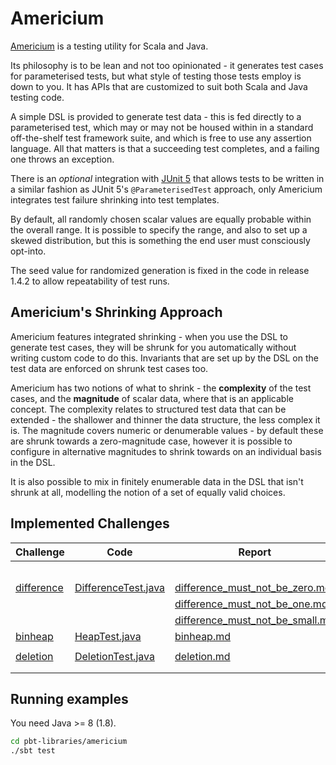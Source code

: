 # Americium

[Americium](https://index.scala-lang.org/sageserpent-open/americium) is a testing utility for Scala and Java.

Its philosophy is to be lean and not too opinionated - it generates test cases for parameterised tests, but what style
of testing those tests employ is down to you. It has APIs that are customized to suit both Scala and Java testing code.

A simple DSL is provided to generate test data - this is fed directly to a parameterised test, which may or may not be
housed within in a standard off-the-shelf test framework suite, and which is free to use any assertion language. All
that matters is that a succeeding test completes, and a failing one throws an exception.

There is an *optional* integration
with [JUnit 5](https://junit.org/junit5/docs/current/user-guide/#writing-tests-test-templates) that allows tests to be
written in a similar fashion as JUnit 5's `@ParameterisedTest` approach, only Americium integrates test failure
shrinking into test templates.

By default, all randomly chosen scalar values are equally probable within the overall range. It is possible to specify
the range, and also to set up a skewed distribution, but this is something the end user must consciously opt-into.

The seed value for randomized generation is fixed in the code in release 1.4.2 to allow repeatability of test
runs.

## Americium's Shrinking Approach

Americium features integrated shrinking - when you use the DSL to generate test cases, they will be shrunk for you
automatically without writing custom code to do this. Invariants that are set up by the DSL on the test data are
enforced on shrunk test cases too.

Americium has two notions of what to shrink - the **complexity** of the test cases, and the **magnitude** of scalar
data, where that is an applicable concept. The complexity relates to structured test data that can be extended - the
shallower and thinner the data structure, the less complex it is. The magnitude covers numeric or denumerable values -
by default these are shrunk towards a zero-magnitude case, however it is possible to configure in alternative magnitudes
to shrink towards on an individual basis in the DSL.

It is also possible to mix in finitely enumerable data in the DSL that isn't shrunk at all, modelling the notion of a
set of equally valid choices.

## Implemented Challenges

|Challenge| Code                                                                                                    | Report                                                                                              |
|---------|---------------------------------------------------------------------------------------------------------|-----------------------------------------------------------------------------------------------------|
|                        ||
||||
||||
||||
||||
|[difference](/challenges/difference.md)| [DifferenceTest.java](/pbt-libraries/americium/src/test/java/challenges/difference/DifferenceTest.java) | [difference_must_not_be_zero.md](/pbt-libraries/americium/reports/difference_must_not_be_zero.md)   |
|         |                                                                                                         | [difference_must_not_be_one.md](/pbt-libraries/americium/reports/difference_must_not_be_one.md)     |
|         |                                                                                                         | [difference_must_not_be_small.md](/pbt-libraries/americium/reports/difference_must_not_be_small.md) |
|[binheap](/challenges/binheap.md)| [HeapTest.java](/pbt-libraries/americium/src/test/java/challenges/binheap/HeapTest.java)                | [binheap.md](/pbt-libraries/americium/reports/binheap.md)                                           |
||||
|[deletion](/challenges/deletion.md)| [DeletionTest.java](/pbt-libraries/americium/src/test/java/challenges/deletion/DeletionTest.java)       | [deletion.md](/pbt-libraries/americium/reports/deletion.md)                                         |
||||
||||

## Running examples

You need Java >= 8 (1.8).

```bash
cd pbt-libraries/americium
./sbt test
```
